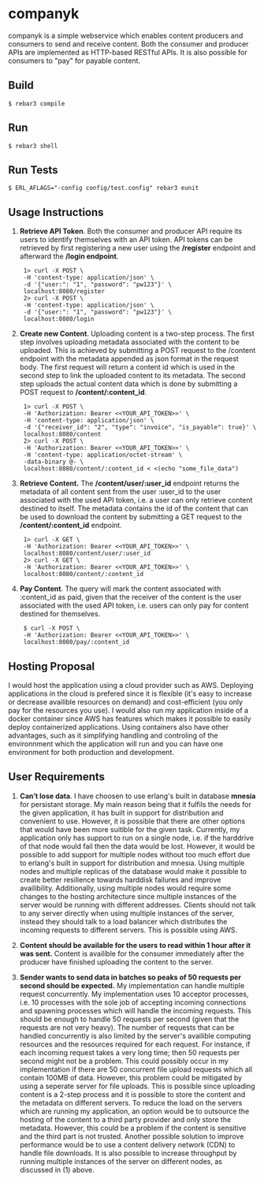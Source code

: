 companyk
=====

companyk is a simple webservice which enables content producers and consumers to send and receive content. Both the consumer and producer APIs are implemented as HTTP-based RESTful APIs. It is also possible for consumers to "pay" for payable content.

Build
-----

    $ rebar3 compile

Run
-----

    $ rebar3 shell

Run Tests
-----

    $ ERL_AFLAGS="-config config/test.config" rebar3 eunit

Usage Instructions
-----

1. <b>Retrieve API Token</b>. Both the consumer and producer API require its users to identify themselves with an API token. API tokens can be retrieved by first registering a new user using the <b>/register</b> endpoint and afterward the <b>/login endpoint</b>.
        
        1> curl -X POST \
        -H 'content-type: application/json' \
        -d '{"user:": "1", "password": "pw123"}' \
        localhost:8080/register
        2> curl -X POST \
        -H 'content-type: application/json' \
        -d '{"user:": "1", "password": "pw123"}' \
        localhost:8080/login

2. <b>Create new Content</b>. Uploading content is a two-step process. The first step involves uploading metadata associated with the content to be uploaded. This is achieved by submitting a POST request to the </b>/content</b> endpoint with the metadata appended as json format in the request body. The first request will return a content id which is used in the second step to link the uploaded content to its metadata. The second step uploads the actual content data which is done by submitting a POST request to <b>/content/:content_id</b>.
   
        1> curl -X POST \
        -H 'Authorization: Bearer <<YOUR_API_TOKEN>>' \
        -H 'content-type: application/json' \
        -d '{"receiver_id": "2", "type": "invoice", "is_payable": true}' \
        localhost:8080/content
        2> curl -X POST \
        -H 'Authorization: Bearer <<YOUR_API_TOKEN>>' \
        -H 'content-type: application/octet-stream' \
        -data-binary @- \
        localhost:8080/content/:content_id < <(echo "some_file_data")

3. <b>Retrieve Content.</b> The <b>/content/user/:user_id</b> endpoint returns the metadata of all content sent from the user :user_id to the user associated with the used API token, i.e. a user can only retrieve content destined to itself. The metadata contains the id of the content that can be used to download the content by submitting a GET request to the <b>/content/:content_id</b> endpoint.
   
        1> curl -X GET \
        -H 'Authorization: Bearer <<YOUR_API_TOKEN>>' \
        localhost:8080/content/user/:user_id
        2> curl -X GET \
        -H 'Authorization: Bearer <<YOUR_API_TOKEN>>' \
        localhost:8080/content/:content_id

4. <b>Pay Content</b>. The query will mark the content associated with :content_id as paid, given that the receiver of the content is the user associated with the used API token, i.e. users can only pay for content destined for themselves. 

        $ curl -X POST \
        -H 'Authorization: Bearer <<YOUR_API_TOKEN>>' \
        localhost:8080/pay/:content_id

Hosting Proposal
-----

I would host the application using a cloud provider such as AWS. Deploying applications in the cloud is prefered since it is flexible (it's easy to increase or decrease availible resources on demand) and cost-efficient (you only pay for the resources you use). I would also run my application inside of a docker container since AWS has features which makes it possible to easily deploy containerized applications. Using containers also have other advantages, such as it simplifying handling and controling of the environnment which the application will run and you can have one environment for both production and development.

User Requirements
-----

1. <b>Can’t lose data</b>.
        I have choosen to use erlang's built in database <b>mnesia</b> for persistant storage. My main reason being that it fulfils the needs for the given application, it has built in support for distribution and convenient to use. However, it is possible that there are other options that would have been more suitible for the given task. Currently, my application only has support to run on a single node, i.e. if the harddrive of that node would fail then the data would be lost. However, it would be possible to add support for multiple nodes without too much effort due to erlang's built in support for distribution and mnesia. Using multiple nodes and multiple replicas of the database would make it possible to create better resilience towards harddisk failures and improve availibility. Additionally, using multiple nodes would require some changes to the hosting architecture since multiple instances of the server would be running with different addresses. Clients should not talk to any server directly when using multiple instances of the server, instead they should talk to a load balancer which distributes the incoming requests to different servers. This is possible using AWS.

2. <b>Content should be available for the users to read within 1 hour after it was sent.</b>
        Content is availible for the consumer immediately after the producer have finished uploading the content to the server.  

3. <b>Sender wants to send data in batches so peaks of 50 requests per second should be
expected.</b>
        My implementation can handle multiple request concurrently. My implementation uses 10 acceptor processes, i.e. 10 processes with the sole job of accepting incoming connections and spawning processes which will handle the incoming requests. This should be enough to handle 50 requests per second (given that the requests are not very heavy). The number of requests that can be handled concurrently is also limited by the server's availible computing resources and the resources required for each request. For instance, if each incoming request takes a very long time; then 50 requests per second might not be a problem. This could possibly occur in my implementation if there are 50 concurrent file upload requests which all contain 100MB of data. However, this problem could be mitigated by using a seperate server for file uploads. This is possible since uploading content is a 2-step process and it is possible to store the content and the metadata on different servers. To reduce the load on the servers which are running my application, an option would be to outsource the hosting of the content to a third party provider and only store the metadata. However, this could be a problem if the content is sensitive and the third part is not trusted. Another possible solution to improve performance would be to use a content delivery network (CDN) to handle file downloads. It is also possible to increase throughput by running multiple instances of the server on different nodes, as discussed in (1) above.
